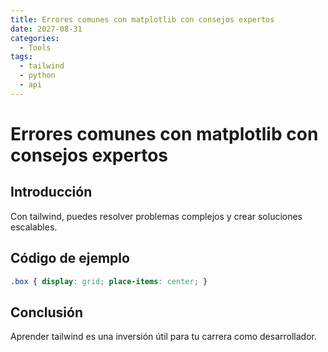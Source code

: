 ```yaml
---
title: Errores comunes con matplotlib con consejos expertos
date: 2027-08-31
categories:
  - Tools
tags:
  - tailwind
  - python
  - api
---
```


# Errores comunes con matplotlib con consejos expertos

## Introducción

Con tailwind, puedes resolver problemas complejos y crear soluciones escalables.

## Código de ejemplo

```css
.box { display: grid; place-items: center; }
```

## Conclusión

Aprender tailwind es una inversión útil para tu carrera como desarrollador.